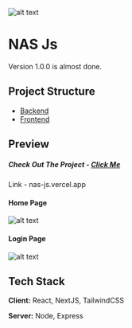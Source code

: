 

![alt text](https://raw.githubusercontent.com/raunaksingh9800/NAS-System/main/IMG/LOGO.png)

# NAS Js 

Version 1.0.0 is almost done.

## Project Structure

- [Backend](./Backend)
- [Frontend](https://github.com/raunaksingh9800/frontend)

## Preview

##### Check Out The Project - [Click Me](https://nas-js.vercel.app)
Link - nas-js.vercel.app

#### Home Page
![alt text](https://raw.githubusercontent.com/raunaksingh9800/NAS-System/main/IMG/HOME-PAGE.png)

#### Login Page
![alt text](https://raw.githubusercontent.com/raunaksingh9800/NAS-System/main/IMG/LOGIN%20-%20Desktop.png)



## Tech Stack

**Client:** React, NextJS, TailwindCSS

**Server:** Node, Express



